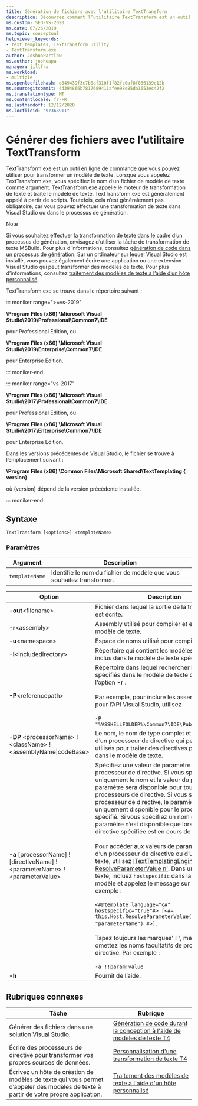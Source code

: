 ```yaml
---
title: Génération de fichiers avec l'utilitaire TextTransform
description: Découvrez comment l’utilitaire TextTransform est un outil en ligne de commande que vous pouvez utiliser pour transformer un modèle de texte.
ms.custom: SEO-VS-2020
ms.date: 07/26/2019
ms.topic: conceptual
helpviewer_keywords:
- text templates, TextTransform utility
- TextTransform.exe
author: JoshuaPartlow
ms.author: joshuapa
manager: jillfra
ms.workload:
- multiple
ms.openlocfilehash: d849439f3c7b8af310f1f82fc0af8f086139d12b
ms.sourcegitcommit: 4d394866b7817689411afee98e85da1653ec42f2
ms.translationtype: MT
ms.contentlocale: fr-FR
ms.lasthandoff: 12/12/2020
ms.locfileid: "97363911"
---
```

# <a name="generate-files-with-the-texttransform-utility"></a>Générer des fichiers avec l’utilitaire TextTransform

TextTransform.exe est un outil en ligne de commande que vous pouvez utiliser pour transformer un modèle de texte. Lorsque vous appelez TextTransform.exe, vous spécifiez le nom d’un fichier de modèle de texte comme argument. TextTransform.exe appelle le moteur de transformation de texte et traite le modèle de texte. TextTransform.exe est généralement appelé à partir de scripts. Toutefois, cela n’est généralement pas obligatoire, car vous pouvez effectuer une transformation de texte dans Visual Studio ou dans le processus de génération.

> [!NOTE]
> Si vous souhaitez effectuer la transformation de texte dans le cadre d’un processus de génération, envisagez d’utiliser la tâche de transformation de texte MSBuild. Pour plus d’informations, consultez [génération de code dans un processus de génération](../modeling/code-generation-in-a-build-process.md). Sur un ordinateur sur lequel Visual Studio est installé, vous pouvez également écrire une application ou une extension Visual Studio qui peut transformer des modèles de texte. Pour plus d’informations, consultez [traitement des modèles de texte à l’aide d’un hôte personnalisé](../modeling/processing-text-templates-by-using-a-custom-host.md).

TextTransform.exe se trouve dans le répertoire suivant :

::: moniker range=">=vs-2019"

**\Program Files (x86) \Microsoft Visual Studio\2019\Professional\Common7\IDE**

pour Professional Edition, ou

**\Program Files (x86) \Microsoft Visual Studio\2019\Enterprise\Common7\IDE**

pour Enterprise Edition.

::: moniker-end

::: moniker range="vs-2017"

**\Program Files (x86) \Microsoft Visual Studio\2017\Professional\Common7\IDE**

pour Professional Edition, ou

**\Program Files (x86) \Microsoft Visual Studio\2017\Enterprise\Common7\IDE**

pour Enterprise Edition.

Dans les versions précédentes de Visual Studio, le fichier se trouve à l’emplacement suivant :

**\Program Files (x86) \Common Files\Microsoft Shared\TextTemplating \{ version}**

où {version} dépend de la version précédente installée.

::: moniker-end

## <a name="syntax"></a>Syntaxe

```
TextTransform [<options>] <templateName>
```

### <a name="parameters"></a>Paramètres

|**Argument**|**Description**|
|-|-|
|`templateName`|Identifie le nom du fichier de modèle que vous souhaitez transformer.|

|**Option**|**Description**|
|-|-|
|**-out**\<filename>|Fichier dans lequel la sortie de la transformation est écrite.|
|**-r**\<assembly>|Assembly utilisé pour compiler et exécuter le modèle de texte.|
|**-u**\<namespace>|Espace de noms utilisé pour compiler le modèle.|
|**-I**\<includedirectory>|Répertoire qui contient les modèles de texte inclus dans le modèle de texte spécifié.|
|**-P**\<referencepath>|Répertoire dans lequel rechercher les assemblys spécifiés dans le modèle de texte ou pour utiliser l’option **-r** .<br /><br /> Par exemple, pour inclure les assemblys utilisés pour l’API Visual Studio, utilisez<br /><br /> `-P "%VSSHELLFOLDER%\Common7\IDE\PublicAssemblies"`|
|**-DP** \<processorName> ! \<className> !\<assemblyName&#124;codeBase>|Le nom, le nom de type complet et l’assembly d’un processeur de directive qui peuvent être utilisés pour traiter des directives personnalisées dans le modèle de texte.|
|**-a** [processorName] ! [directiveName] ! \<parameterName> !\<parameterValue>|Spécifiez une valeur de paramètre pour un processeur de directive. Si vous spécifiez uniquement le nom et la valeur du paramètre, le paramètre sera disponible pour tous les processeurs de directive. Si vous spécifiez un processeur de directive, le paramètre est uniquement disponible pour le processeur spécifié. Si vous spécifiez un nom de directive, le paramètre n’est disponible que lorsque la directive spécifiée est en cours de traitement.<br /><br /> Pour accéder aux valeurs de paramètre à partir d’un processeur de directive ou d’un modèle de texte, utilisez [ITextTemplatingEngineHost. ResolveParameterValue n'](/previous-versions/visualstudio/visual-studio-2012/bb126369\(v\=vs.110\)). Dans un modèle de texte, incluez `hostspecific` dans la directive de modèle et appelez le message sur `this.Host` . Par exemple :<br /><br /> `<#@template language="c#" hostspecific="true"#> [<#= this.Host.ResolveParameterValue("", "", "parameterName") #>]`.<br /><br /> Tapez toujours les marques' ! ', même si vous omettez les noms facultatifs de processeur et de directive. Par exemple :<br /><br /> `-a !!param!value`|
|**-h**|Fournit de l’aide.|

## <a name="related-topics"></a>Rubriques connexes

|Tâche|Rubrique|
|-|-|
|Générer des fichiers dans une solution Visual Studio.|[Génération de code durant la conception à l'aide de modèles de texte T4](../modeling/design-time-code-generation-by-using-t4-text-templates.md)|
|Écrire des processeurs de directive pour transformer vos propres sources de données.|[Personnalisation d'une transformation de texte T4](../modeling/customizing-t4-text-transformation.md)|
|Écrivez un hôte de création de modèles de texte qui vous permet d’appeler des modèles de texte à partir de votre propre application.|[Traitement des modèles de texte à l'aide d'un hôte personnalisé](../modeling/processing-text-templates-by-using-a-custom-host.md)|
